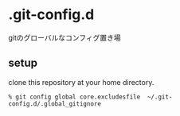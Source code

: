 # .git-config.d
gitのグローバルなコンフィグ置き場

## setup

clone this repository at your home directory.

```
% git config global core.excludesfile  ~/.git-config.d/.global_gitignore
```